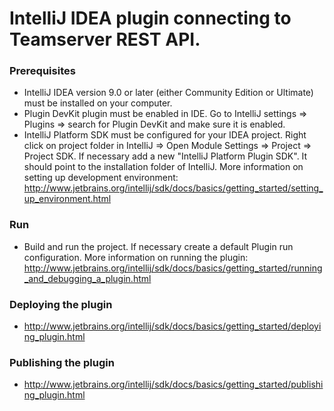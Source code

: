 # IntelliJ IDEA plugin connecting to Teamserver REST API. #

### Prerequisites ###
* IntelliJ IDEA version 9.0 or later (either Community Edition or Ultimate) must be installed on your computer.
* Plugin DevKit plugin must be enabled in IDE. Go to IntelliJ settings => Plugins => search for Plugin DevKit and make sure it is enabled.
* IntelliJ Platform SDK must be configured for your IDEA project. Right click on project folder in IntelliJ => Open Module Settings => Project => Project SDK.
If necessary add a new "IntelliJ Platform Plugin SDK". It should point to the installation folder of IntelliJ.
More information on setting up development environment: http://www.jetbrains.org/intellij/sdk/docs/basics/getting_started/setting_up_environment.html

### Run ###
* Build and run the project. If necessary create a default Plugin run configuration.
More information on running the plugin: http://www.jetbrains.org/intellij/sdk/docs/basics/getting_started/running_and_debugging_a_plugin.html

### Deploying the plugin ###
* http://www.jetbrains.org/intellij/sdk/docs/basics/getting_started/deploying_plugin.html

### Publishing the plugin ###
* http://www.jetbrains.org/intellij/sdk/docs/basics/getting_started/publishing_plugin.html